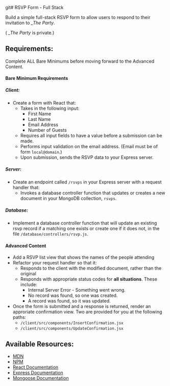 git# RSVP Form - Full Stack

Build a simple full-stack RSVP form to allow users to respond to their invitation to *_The Party*.

( *_The Party* is private.)

## Requirements:

Complete ALL Bare Minimums before moving forward to the Advanced Content.

#### Bare Minimum Requirements

##### Client:

- Create a form with React that:
  - Takes in the following input:
    - First Name
    - Last Name
    - Email Address 
    - Number of Guests
  - Requires all input fields to have a value before a submission can be made.
  - Performs input validation on the email address.
    (Email must be of form `local@domain`.)
  - Upon submission, sends the RSVP data to your Express server.

##### Server:
- Create an endpoint called `/rsvps` in your Express server with a request handler that:
  - Invokes a database controller function that updates or creates a new document in your MongoDB collection, `rsvps`.

##### Database:
- Implement a database controller function that will update an existing rsvp record if a matching one exists or create one if it does not, in the file `/database/controllers/rsvp.js`.

#### Advanced Content
- Add a RSVP list view that shows the names of the people attending
- Refactor your request handler so that it: 
  - Responds to the client with the modified document, rather than the original 
  - Responds with appropriate status codes for **all situations**.  These include:
      - Internal Server Error - Something went wrong.
      - No record was found, so one was created.
      - A record was found, so it was updated. 
- Once the form is submitted and a response is returned, render an approriate confirmation view. Two are provided for you at the following paths:
  - `/client/src/components/InsertConfirmation.jsx`
  - `/client/src/components/UpdateConfirmation.jsx`

## Available Resources:

- [MDN](https://developer.mozilla.org/bm/docs/Web/JavaScript)
- [NPM](https://www.npmjs.com/)
- [React Documentation](https://reactjs.org/docs/hello-world.html)
- [Express Documentation](https://expressjs.com/en/api.html)
- [Mongoose Documentation](http://mongoosejs.com/docs/api.html)
